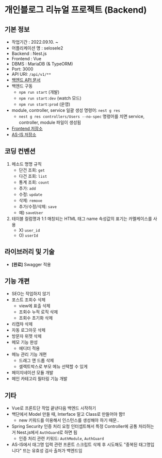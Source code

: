 # 개인블로그 리뉴얼 프로젝트 (Backend)

## 기본 정보

- 작업기간 : 2022.09.10. ~
- 어플리케이션 명 : selosele2
- Backend : Nest.js
- Frontend : Vue
- DBMS : MariaDB (& TypeORM)
- Port: 3000
- API URI: ```/api/v1/**```
- [백엔드 API 문서](http://localhost:3000/api-docs)
- 백엔드 구동
  - ```npm run start``` (개발)
  - ```npm run start:dev``` (watch 모드)
  - ```npm run start:prod``` (운영)
- module, controller, service 일괄 생성 명령어: ```nest g res```
  - ```nest g res controllers/Users --no-spec``` 명령어를 치면 service, controller, module 파일이 생성됨
- [Frontend 저장소](https://github.com/selosele/selosele2-frontend)
- [AS-IS 저장소](https://github.com/selosele/devblog)

## 코딩 컨벤션

1. 메소드 명명 규칙
   - 단건 조회: ```get```
   - 다건 조회: ```list```
   - 통계 조회: ```count```
   - 추가: ```add```
   - 수정: ```update```
   - 삭제: ```remove```
   - 추가/수정/삭제: ```save```
   - 예) ```saveUser```
2. 테이블 컬럼명과 1:1 매칭되는 HTML 태그 name 속성값의 표기는 카멜케이스를 사용
   - X) ```user_id```
   - O) ```userId```

## 라이브러리 및 기술

- **[완료]** Swagger 적용

## 기능 개편

- SEO는 작업하지 않기
- 포스트 조회수 삭제
  - view에 표출 삭제
  - 조회수 누적 로직 삭제
  - 조회수 초기화 삭제
- 리캡챠 삭제
- 자동 로그아웃 삭제
- 방문자 위젯 삭제
- 메모 기능 완성
  - 에디터 적용
- 메뉴 관리 기능 개편
  - 드래그 앤 드롭 삭제
  - 셀렉트박스로 부모 메뉴 선택할 수 있게
- 페이지네이션 모듈 개발
- 메인 카테고리 필터링 기능 개발

## 기타

- Vue로 프론트단 작업 끝낸다음 백엔드 시작하기
- 백단에서 Model 만들 때, Interface 말고 Class로 만들어야 함!!
  - new 키워드를 이용해서 인스턴스를 생성해야 하기 때문..
- Spring Security 인증 처리 요청 인터셉트해서 특정 Controller에 공통 처리하는 거 Nest.js에서 ```AuthGuard```로 하면 됨
  - 인증 처리 관련 키워드: ```AuthModule```, ```AuthGuard```
- AS-IS에서 태그명 입력 관련 프론트 스크립트 삭제 후 시도해도 "중복된 태그명입니다" 뜨는 유효성 검사 출처가 백엔드임
